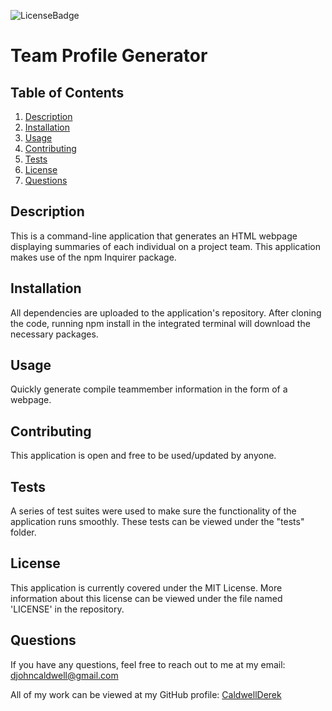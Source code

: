 ![LicenseBadge](https://img.shields.io/badge/License-MIT-blue)
# Team Profile Generator

## Table of Contents
1. [Description](#description)
2. [Installation](#installation)
3. [Usage](#usage)
4. [Contributing](#contributing)
5. [Tests](#tests)
6. [License](#license)
7. [Questions](#questions)


## Description
This is a command-line application that generates an HTML webpage displaying summaries of each individual on a project team. This application makes use of the npm Inquirer package.

## Installation
All dependencies are uploaded to the application's repository. After cloning the code, running npm install in the integrated terminal will download the necessary packages.

## Usage
Quickly generate compile teammember information in the form of a webpage.

## Contributing
This application is open and free to be used/updated by anyone.

## Tests
A series of test suites were used to make sure the functionality of the application runs smoothly. These tests can be viewed under the "tests" folder.

## License
This application is currently covered under the MIT License. More information about this license can be viewed under the file named 'LICENSE' in the repository.

## Questions
If you have any questions, feel free to reach out to me at my email: djohncaldwell@gmail.com

All of my work can be viewed at my GitHub profile: [CaldwellDerek](https://github.com/CaldwellDerek)